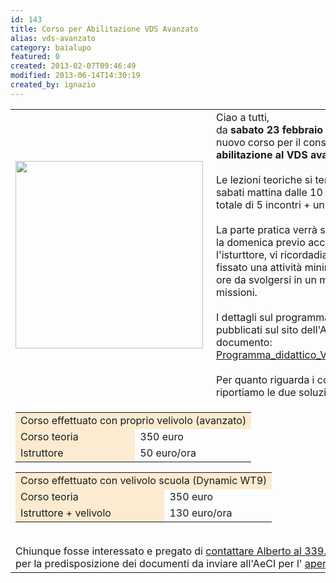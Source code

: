 ```yaml
---
id: 143
title: Corso per Abilitazione VDS Avanzato
alias: vds-avanzato
category: baialupo
featured: 0
created: 2013-02-07T09:46:49
modified: 2013-06-14T14:30:19
created_by: ignazio
---
```

<table border="0">
 <tbody>
  <tr>
   <td>
    <img border="0" height="300" src="images/stories/runway.jpg" style="float: left; padding-right: 5px;" width="300"/>
    <br/>
    <br/>
   </td>
   <td>
    Ciao a tutti,
    <br/>
    da
    <strong>
     sabato 23 febbraio
    </strong>
    avra' inizio il nuovo corso per il conseguimento per l'
    <strong>
     abilitazione al VDS avanzato
    </strong>
    .
    <br/>
    <br/>
    Le lezioni teoriche si terranno tutti i sabati mattina dalle 10 alle 12 per un totale di 5 incontri + un test finale.
    <br/>
    <br/>
    La parte pratica verrà svolta il sabato o la domenica previo accordo con l'isturttore, vi ricordadiamo che il DPR ha fissato una attività minima di volo di 5 ore da svolgersi in un minimo di 5 missioni.
    <br/>
    <br/>
    I dettagli sul programma previsto sono pubblicati sul sito dell'AeCI nel documento:
    <a href="http://php2.aeci.it/wp-content/uploads/Programma_didattico_VDS_avanzato.doc" target="_blank">
     Programma_didattico_VDS_avanzato.doc
    </a>
    <br/>
    <br/>
    Per quanto riguarda i costi, di seguito riportiamo le due soluzioni possibili
   </td>
  </tr>
  <tr>
   <td colspan="2">
    <table align="left" border="0">
     <tbody>
      <tr>
       <td bgcolor="#fcebd0" colspan="2">
        Corso effettuato con proprio velivolo (avanzato)
       </td>
      </tr>
      <tr>
       <td bgcolor="#fcebd0">
        Corso teoria
       </td>
       <td>
        350 euro
       </td>
      </tr>
      <tr>
       <td bgcolor="#fcebd0">
        Istruttore
       </td>
       <td>
        50 euro/ora
       </td>
      </tr>
     </tbody>
    </table>
    <table border="0">
     <tbody>
      <tr>
       <td bgcolor="#fcebd0" colspan="2">
        Corso effettuato con velivolo scuola (Dynamic WT9)
       </td>
      </tr>
      <tr>
       <td bgcolor="#fcebd0">
        Corso teoria
       </td>
       <td>
        350 euro
       </td>
      </tr>
      <tr>
       <td bgcolor="#fcebd0">
        Istruttore + velivolo
       </td>
       <td>
        130 euro/ora
       </td>
      </tr>
     </tbody>
    </table>
    <br/>
    Chiunque fosse interessato e pregato di
    <span style="text-decoration: underline;">
     contattare Alberto al 339.4556659
    </span>
    <br/>
    per la predisposizione dei documenti da inviare all'AeCI per l'
    <span style="text-decoration: underline;">
     apertura del corso
    </span>
    .
   </td>
  </tr>
 </tbody>
</table>
